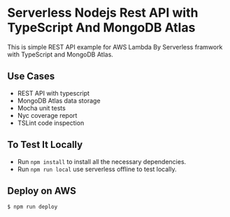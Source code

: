 # Serverless Nodejs Rest API with TypeScript And MongoDB Atlas

This is simple REST API example for AWS Lambda By Serverless framwork with TypeScript and MongoDB Atlas. 

## Use Cases

* REST API with typescript
* MongoDB Atlas data storage
* Mocha unit tests
* Nyc coverage report
* TSLint code inspection

## To Test It Locally

* Run ```npm install``` to install all the necessary dependencies.
* Run ```npm run local``` use serverless offline to test locally. 

## Deploy on AWS

```
$ npm run deploy
```